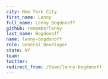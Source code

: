 ```yaml
---
city: New York City
first_name: Lenny
full_name: Lenny Bogdonoff
github: rememberlenny
last_name: Bogdonoff
name: lenny-bogdonoff
role: General Developer
state: NY
team: 
twitter: 
redirect_from: /team/lenny-bogdonoff
---
```

